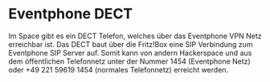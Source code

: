 # Eventphone DECT  

Im Space gibt es ein DECT Telefon, welches über das Eventphone VPN Netz erreichbar ist. Das DECT baut über die Fritz!Box eine SIP Verbindung zum Eventphone SIP Server auf. Somit kann von andern Hackerspace und aus dem öffentlichen Telefonnetz unter der Nummer 1454 (Eventphone Netz) oder +49 221 59619 1454 (normales Telefonnetz) erreicht werden.
